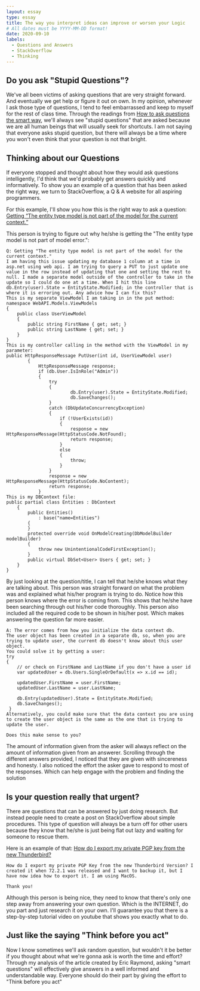 ```yaml
---
layout: essay
type: essay
title: The way you interpret ideas can improve or worsen your Logic
# All dates must be YYYY-MM-DD format!
date: 2020-09-10
labels:
  - Questions and Answers
  - StackOverflow
  - Thinking
---
```


## Do you ask "Stupid Questions"?

We've all been victims of asking questions that are very straight forward. And eventually we get help or figure it out on own. In my opinion, whenever I ask those type of questions, I tend to feel embarrassed and keep to myself for the rest of class time. Through the readings from [How to ask questions the smart way](http://www.catb.org/esr/faqs/smart-questions.html), we'll always see "stupid questions" that are asked because we are all human beings that will usually seek for shortcuts. I am not saying that everyone asks stupid question, but there will always be a time where you won't even think that your question is not that bright.

## Thinking about our Questions

If everyone stopped and thought about how they would ask questions intelligently, I'd think that we'd probably get answers quickly and informatively. To show you an example of a question that has been asked the right way, we turn to StackOverflow, a Q & A website for all aspiring programmers. 

For this example, I'll show you how this is the right way to ask a question: [Getting “The entity type model is not part of the model for the current context.”](https://stackoverflow.com/questions/22394603/getting-the-entity-type-model-is-not-part-of-the-model-for-the-current-contex)

This person is trying to figure out why he/she is getting the "The entity type model is not part of model error.": 

```
Q: Getting "The entity type model is not part of the model for the current context." 
I am having this issue updating my database 1 column at a time in asp.net using web api. I am trying to query a PUT to just update one value in the row instead of updating that one and setting the rest to null. I made a separate model outside of the controller to take in the update so I could do one at a time. When I hit this line db.Entry(user).State = EntityState.Modified; in the controller that is where it is erroring out. Any advice how I can fix this?
This is my separate ViewModel I am taking in in the put method:
namespace WebAPI.Models.ViewModels
{
    public class UserViewModel
    {
        public string FirstName { get; set; }
        public string LastName { get; set; }
    }
}
This is my controller calling in the method with the ViewModel in my parameter:
public HttpResponseMessage PutUser(int id, UserViewModel user)
        {
            HttpResponseMessage response;
            if (db.User.IsInRole("Admin"))
            {
                try
                {
                        db.Entry(user).State = EntityState.Modified;
                        db.SaveChanges();
                }
                catch (DbUpdateConcurrencyException)
                {
                    if (!UserExists(id))
                    {
                        response = new HttpResponseMessage(HttpStatusCode.NotFound);
                        return response;
                    }
                    else
                    {
                        throw;
                    }
                }
                response = new HttpResponseMessage(HttpStatusCode.NoContent);
                return response;
            }           
This is my DBContext file:
public partial class Entities : DbContext
    {
        public Entities()
            : base("name=Entities")
        {
        }
        protected override void OnModelCreating(DbModelBuilder modelBuilder)
        {
            throw new UnintentionalCodeFirstException();
        }
        public virtual DbSet<User> Users { get; set; }
    }
}
```
By just looking at the question/title, I can tell that he/she knows what they are talking about. This person was straight forward on what the problem was and explained what his/her program is trying to do. Notice how this person knows where the error is coming from. This shows that he/she have been searching through out his/her code thoroughly. This person also included all the required code to be shown in his/her post. Which makes answering the question far more easier. 
```
A: The error comes from how you initialize the data context db.
The user object has been created in a separate db, so, when you are trying to update user, the current db doesn't know about this user object.
You could solve it by getting a user:
try
{
    // or check on FirstName and LastName if you don't have a user id
    var updatedUser = db.Users.SingleOrDefault(x => x.id == id);

    updatedUser.FirstName = user.FirstName;
    updatedUser.LastName = user.LastName;

    db.Entry(updatedUser).State = EntityState.Modified;
    db.SaveChanges();
 }
Alternatively, you could make sure that the data context you are using to create the user object is the same as the one that is trying to update the user.

Does this make sense to you?
```
The amount of information given from the asker will always reflect on the amount of information given from an answerer. Scrolling through the different answers provided, I noticed that they are given with sincereness and honesty. I also noticed the effort the asker gave to respond to most of the responses. Which can help engage with the problem and finding the solution

## Is your question really that urgent?

There are questions that can be answered by just doing research. But instead people need to create a post on StackOverflow about simple procedures. This type of question will always be a turn off for other users because they know that he/she is just being flat out lazy and waiting for someone to rescue them. 

Here is an example of that: [How do I export my private PGP key from the new Thunderbird?](https://stackoverflow.com/questions/63842421/how-do-i-export-my-private-pgp-key-from-the-new-thunderbird)

```
How do I export my private PGP Key from the new Thunderbird Version? I created it when 72.2.1 was released and I want to backup it, but I have now idea how to export it. I am using MacOS.

Thank you!
```
Although this person is being nice, they need to know that there's only one step away from answering your own question. Which is the INTERNET, do you part and just research it on your own. I'll guarantee you that there is a step-by-step tutorial video on youtube that shows you exactly what to do. 

## Just like the saying "Think before you act"

Now I know sometimes we'll ask random question, but wouldn't it be better if you thought about what we're gonna ask is worth the time and effort? Through my analysis of the article created by Eric Raymond, asking "smart questions" will effectively give answers in a well informed and understandable way. Everyone should do their part by giving the effort to "Think before you act" 
